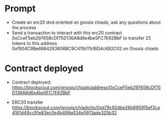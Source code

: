 # Prompt
- Create an erc20 dnd oriented on gnosis chiado, ask any questions about the process
- Send a transaction to interact with this erc20 contract 0xCceF5eb297658cDf75D136A8d6e4be5FC7E62BbF to transfer 25 tokens to this address 0xf904C9Be6884263606BC9C41fb17b16D4c692C02 on Gnosis chiado
# Contract deployed

- Contract deployed:
https://blockscout.com/gnosis/chiado/address/0xCceF5eb297658cDf75D136A8d6e4be5FC7E62BbF

- ERC20 transfer https://blockscout.com/gnosis/chiado/tx/0xd79c92dbe26b895915ef3ca4161d49cc91e83ec0e4b499a034e5913ade325b32